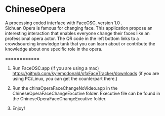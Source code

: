 ChineseOpera
============

A processing coded interface with FaceOSC, version 1.0 .  
Sichuan Opera is famous for changing face. This application propose an interesting interaction that enables everyone change their faces like an professional opera actor. 
The QR code in the left bottom links to a crowdsourcing knowledge tank that you can learn about or contribute the knowledge about one specific role in the opera.

============
1. Run FaceOSC.app (if you are using a mac)
https://github.com/kylemcdonald/ofxFaceTracker/downloads (if you are using PC/Linux, you can get the counterpart there.)

2. Run the chinaOperaFaceChangeNoVideo.app in the ChineseOperaFaceChangeExcutive folder.
Executive file can be found in the ChineseOperaFaceChangeExcutive folder.

3. Enjoy!
